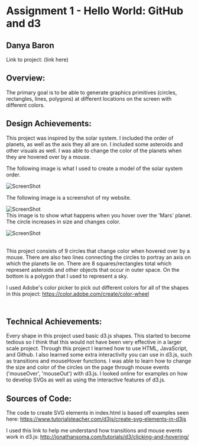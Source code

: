 Assignment 1 - Hello World: GitHub and d3  
===

Danya Baron
---

Link to project: (link here)

Overview:
---

The primary goal is to be able to generate graphics primitives (circles, rectangles, lines, polygons) at different locations on the screen with different colors.

Design Achievements:
---
This project was inspired by the solar system. I included the order of planets, as well as 
the axis they all are on. I included some asteroids and other visuals as well. I was able to change the color of the planets
when they are hovered over by a mouse. 

The following image is what I used to create a model of the solar system order.

![ScreenShot](https://github.com/danyabaron/01-ghd3/blob/main/solar-sysem.svg)


The following image is a screenshot of my website.

![ScreenShot](https://github.com/danyabaron/01-ghd3/blob/main/screenshot1.png)
\
This image is to show what happens when you hover over the 'Mars' planet. The circle increases in size and changes color.

![ScreenShot](https://github.com/danyabaron/01-ghd3/blob/main/screenshot2.png)

\
This project consists of 9 circles that change color when hovered over by a mouse. There are also two lines connecting the 
circles to portray an axis on which the planets lie on. There are 8 squares/rectangles total which represent asteroids and other objects
that occur in outer space. On the bottom is a polygon that I used to represent a sky. 

I used Adobe's color picker to pick out different colors for all of the shapes in this project: https://color.adobe.com/create/color-wheel

\
Technical Achievements:
---
Every shape in this project used basic d3.js shapes. This started to become tedious so I think that
this would not have been very effective in a larger scale project. Through this project I learned how to use HTML, JavaScript, and Github.
I also learned some extra interactivity you can use in d3.js, such as transitions and mouseHover functions. I was able to learn
how to change the size and color of the circles on the page through mouse events ('mouseOver', 'mouseOut') with d3.js. I looked online for examples on how to
develop SVGs as well as using the interactive features of d3.js.

Sources of Code:
---
The code to create SVG elements in index.html is based off examples seen here: https://www.tutorialsteacher.com/d3js/create-svg-elements-in-d3js

I used this link to help me understand how transitions and mouse events work in d3.js: http://jonathansoma.com/tutorials/d3/clicking-and-hovering/



